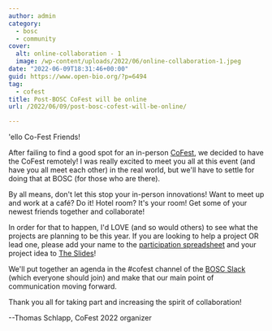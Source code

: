 ```yaml
---
author: admin
category:
  - bosc
  - community
cover:
  alt: online-collaboration - 1
  image: /wp-content/uploads/2022/06/online-collaboration-1.jpeg
date: "2022-06-09T18:31:46+00:00"
guid: https://www.open-bio.org/?p=6494
tag:
  - cofest
title: Post-BOSC CoFest will be online
url: /2022/06/09/post-bosc-cofest-will-be-online/

---
```

'ello Co-Fest Friends!

After failing to find a good spot for an in-person [CoFest](/2022/05/17/collaborationfest-2022/), we decided to have the CoFest remotely! I was really excited to meet you all at this event (and have you all meet each other) in the real world, but we'll have to settle for doing that at BOSC (for those who are there).

By all means, don't let this stop your in-person innovations! Want to meet up and work at a café? Do it! Hotel room? It's your room! Get some of your newest friends together and collaborate!

In order for that to happen, I'd LOVE (and so would others) to see what the projects are planning to be this year. If you are looking to help a project OR lead one, please add your name to the [participation spreadsheet](https://docs.google.com/spreadsheets/d/1h5woYd0URjgUKInWA2sozDwfThUlQbQQ9xbjdEdQQXk/edit#gid=0) and your project idea to [The Slides](https://docs.google.com/presentation/d/1x0YW49aUG7FKL1vZh62Ct0rTW-0jH-ipIDWzoFs9_nc/edit?usp=sharing)!

We'll put together an agenda in the #cofest channel of the [BOSC Slack](https://join.slack.com/t/obf-bosc/shared_invite/zt-n5ur1gsj-z2C~69_4lYTFPg5tbWA8Ew) (which everyone should join) and make that our main point of communication moving forward.

Thank you all for taking part and increasing the spirit of collaboration!

--Thomas Schlapp, CoFest 2022 organizer
